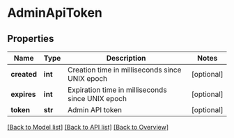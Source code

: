# AdminApiToken

## Properties
Name | Type | Description | Notes
------------ | ------------- | ------------- | -------------
**created** | **int** | Creation time in milliseconds since UNIX epoch | [optional] 
**expires** | **int** | Expiration time in milliseconds since UNIX epoch | [optional] 
**token** | **str** | Admin API token | [optional] 

[[Back to Model list]](index.md#documentation-for-models) [[Back to API list]](index.md#endpoint-properties) [[Back to Overview]](index.md)


